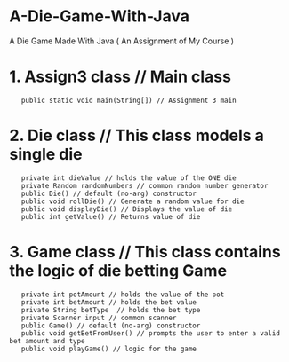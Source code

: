 # A-Die-Game-With-Java
A Die Game Made With Java ( An Assignment of My Course )

# 1. Assign3 class // Main class
       public static void main(String[]) // Assignment 3 main
# 2. Die class // This class models a single die
       private int dieValue // holds the value of the ONE die
       private Random randomNumbers // common random number generator
       public Die() // default (no-arg) constructor
       public void rollDie() // Generate a random value for die
       public void displayDie() // Displays the value of die
       public int getValue() // Returns value of die
# 3. Game class // This class contains the logic of die betting Game
       private int potAmount // holds the value of the pot
       private int betAmount // holds the bet value
       private String betType  // holds the bet type
       private Scanner input // common scanner
       public Game() // default (no-arg) constructor
       public void getBetFromUser() // prompts the user to enter a valid bet amount and type
       public void playGame() // logic for the game
